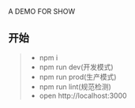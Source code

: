 A DEMO FOR SHOW

## 开始
>* npm i
>* npm run dev(开发模式)
>* npm run prod(生产模式)
>* npm run lint(规范检测)
>* open http://localhost:3000
```
